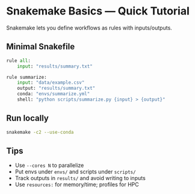 # Snakemake Basics — Quick Tutorial

Snakemake lets you define workflows as rules with inputs/outputs.

## Minimal Snakefile
```python
rule all:
	input: "results/summary.txt"

rule summarize:
	input: "data/example.csv"
	output: "results/summary.txt"
	conda: "envs/summarize.yml"
	shell: "python scripts/summarize.py {input} > {output}"
```

## Run locally
```bash
snakemake -c2 --use-conda
```

## Tips
- Use `--cores N` to parallelize
- Put envs under `envs/` and scripts under `scripts/`
- Track outputs in `results/` and avoid writing to inputs
- Use `resources:` for memory/time; profiles for HPC

